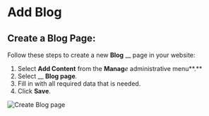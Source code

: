 # Add Blog

## Create a Blog Page:

Follow these steps to create a new **Blog** __ page in your website:

1. Select **Add Content** from the **Manag**_e_ administrative menu**.**
2. Select __ **Blog page**_._
3. Fill in with all required data that is needed.
4. Click **Save**.&#x20;

![Create Blog page](../../../.gitbook/assets/Create\_Blog\_post\_test\_qa\_varbase\_8\_8\_x\_development\_13\_07\_2020.png)
